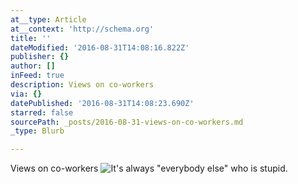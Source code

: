 ```yaml
---
at__type: Article
at__context: 'http://schema.org'
title: ''
dateModified: '2016-08-31T14:08:16.822Z'
publisher: {}
author: []
inFeed: true
description: Views on co-workers
via: {}
datePublished: '2016-08-31T14:08:23.690Z'
starred: false
sourcePath: _posts/2016-08-31-views-on-co-workers.md
_type: Blurb

---
```

Views on co-workers
![It's always "everybody else" who is stupid. ](https://the-grid-user-content.s3-us-west-2.amazonaws.com/47dd22e1-19f5-4789-a1f5-12bcc2d78430.jpg)